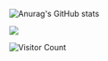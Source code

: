 
![Anurag's GitHub stats](https://github-readme-stats.vercel.app/api?username=bugsn1per&show_icons=true&theme=radical)



![](https://img.shields.io/badge/Hack.thePlanet-informational?style=flat&logo=<LOGO_NAME>&logoColor=white&color=2bbc8a)


![Visitor Count](https://profile-counter.glitch.me/{bugsn1per}/count.svg)

